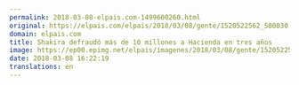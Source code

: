 ```yaml
---
permalink: 2018-03-08-elpais.com-1499600260.html
original: https://elpais.com/elpais/2018/03/08/gente/1520522562_500030.html#?ref=rss&format=simple&link=link
domain: elpais.com
title: Shakira defraudó más de 10 millones a Hacienda en tres años
image: https://ep00.epimg.net/elpais/imagenes/2018/03/08/gente/1520522562_500030_1520523353_rrss_normal.jpg
date: 2018-03-08 16:22:19
translations: en
---
```


